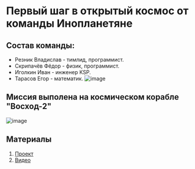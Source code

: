 # Первый шаг в открытый космос от команды Инопланетяне
## Состав команды:
* Резник Владислав - тимлид, программист.
* Скрипачёв Фёдор - физик, программист.
* Иголкин Иван - инженер KSP.
* Тарасов Егор - математик.
![image](https://github.com/vladlead5/VARKT/assets/137673057/f8ad2166-4b2c-496a-914a-51798439af06)
## Миссия выполена на космическом корабле "Восход-2"
![image](https://github.com/vladlead5/VARKT/assets/137673057/4d6fdcdb-1575-49f0-aa9b-d326e2c41c65)
## Материалы
1. [Проект]()
2. [Видео](https://www.youtube.com/watch?v=_6WHwAQeaEo&t=9s)
